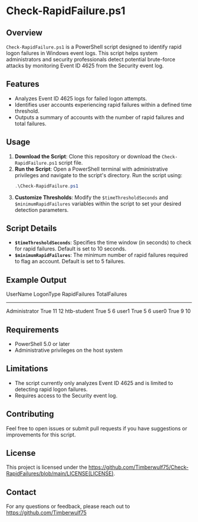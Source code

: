 # Check-RapidFailure.ps1

## Overview
`Check-RapidFailure.ps1` is a PowerShell script designed to identify rapid logon failures in Windows event logs. This script helps system administrators and security professionals detect potential brute-force attacks by monitoring Event ID 4625 from the Security event log.

## Features
- Analyzes Event ID 4625 logs for failed logon attempts.
- Identifies user accounts experiencing rapid failures within a defined time threshold.
- Outputs a summary of accounts with the number of rapid failures and total failures.

## Usage
1. **Download the Script**: Clone this repository or download the `Check-RapidFailure.ps1` script file.
2. **Run the Script**: Open a PowerShell terminal with administrative privileges and navigate to the script's directory. Run the script using:
    ```powershell
    .\Check-RapidFailure.ps1
    ```
3. **Customize Thresholds**: Modify the `$timeThresholdSeconds` and `$minimumRapidFailures` variables within the script to set your desired detection parameters.

## Script Details
- **`$timeThresholdSeconds`**: Specifies the time window (in seconds) to check for rapid failures. Default is set to 10 seconds.
- **`$minimumRapidFailures`**: The minimum number of rapid failures required to flag an account. Default is set to 5 failures.

## Example Output
UserName      LogonType RapidFailures TotalFailures
--------      --------- ------------- -------------
Administrator True                 11            12
htb-student   True                  5             6
user1         True                  5             6
user0         True                  9            10


## Requirements
- PowerShell 5.0 or later
- Administrative privileges on the host system

## Limitations
- The script currently only analyzes Event ID 4625 and is limited to detecting rapid logon failures.
- Requires access to the Security event log.

## Contributing
Feel free to open issues or submit pull requests if you have suggestions or improvements for this script.

## License
This project is licensed under the https://github.com/Timberwulf75/Check-RapidFailures/blob/main/LICENSE(LICENSE).

## Contact
For any questions or feedback, please reach out to https://github.com/Timberwulf75

